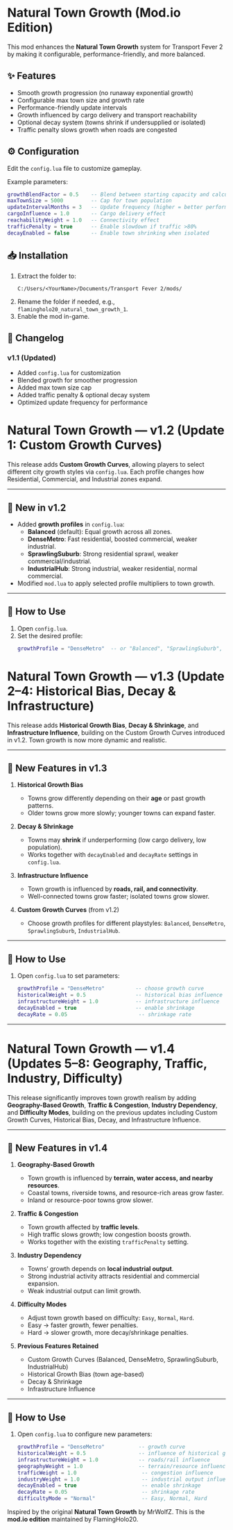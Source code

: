 # Natural Town Growth (Mod.io Edition)

This mod enhances the **Natural Town Growth** system for Transport Fever 2 by making it configurable, performance-friendly, and more balanced.

## ✨ Features
- Smooth growth progression (no runaway exponential growth)
- Configurable max town size and growth rate
- Performance-friendly update intervals
- Growth influenced by cargo delivery and transport reachability
- Optional decay system (towns shrink if undersupplied or isolated)
- Traffic penalty slows growth when roads are congested

## ⚙️ Configuration
Edit the `config.lua` file to customize gameplay.

Example parameters:
```lua
growthBlendFactor = 0.5    -- Blend between starting capacity and calculated growth
maxTownSize = 5000         -- Cap for town population
updateIntervalMonths = 3   -- Update frequency (higher = better performance)
cargoInfluence = 1.0       -- Cargo delivery effect
reachabilityWeight = 1.0   -- Connectivity effect
trafficPenalty = true      -- Enable slowdown if traffic >80%
decayEnabled = false       -- Enable town shrinking when isolated
```

## 📥 Installation
1. Extract the folder to:
   ```
   C:/Users/<YourName>/Documents/Transport Fever 2/mods/
   ```
2. Rename the folder if needed, e.g., `flamingholo20_natural_town_growth_1`.
3. Enable the mod in-game.

## 📝 Changelog
### v1.1 (Updated)
- Added `config.lua` for customization
- Blended growth for smoother progression
- Added max town size cap
- Added traffic penalty & optional decay system
- Optimized update frequency for performance

# Natural Town Growth — v1.2 (Update 1: Custom Growth Curves)

This release adds **Custom Growth Curves**, allowing players to select different city growth styles via `config.lua`. Each profile changes how Residential, Commercial, and Industrial zones expand.

---

## 🔹 New in v1.2
- Added **growth profiles** in `config.lua`:
  - **Balanced** (default): Equal growth across all zones.
  - **DenseMetro**: Fast residential, boosted commercial, weaker industrial.
  - **SprawlingSuburb**: Strong residential sprawl, weaker commercial/industrial.
  - **IndustrialHub**: Strong industrial, weaker residential, normal commercial.
- Modified `mod.lua` to apply selected profile multipliers to town growth.

---

## 🔧 How to Use
1. Open `config.lua`.
2. Set the desired profile:
   ```lua
   growthProfile = "DenseMetro"  -- or "Balanced", "SprawlingSuburb", "IndustrialHub"

# Natural Town Growth — v1.3 (Update 2–4: Historical Bias, Decay & Infrastructure)

This release adds **Historical Growth Bias**, **Decay & Shrinkage**, and **Infrastructure Influence**, building on the Custom Growth Curves introduced in v1.2. Town growth is now more dynamic and realistic.

---

## 🔹 New Features in v1.3
1. **Historical Growth Bias**  
   - Towns grow differently depending on their **age** or past growth patterns.  
   - Older towns grow more slowly; younger towns can expand faster.  

2. **Decay & Shrinkage**  
   - Towns may **shrink** if underperforming (low cargo delivery, low population).  
   - Works together with `decayEnabled` and `decayRate` settings in `config.lua`.  

3. **Infrastructure Influence**  
   - Town growth is influenced by **roads, rail, and connectivity**.  
   - Well-connected towns grow faster; isolated towns grow slower.  

4. **Custom Growth Curves** (from v1.2)  
   - Choose growth profiles for different playstyles: `Balanced`, `DenseMetro`, `SprawlingSuburb`, `IndustrialHub`.  

---

## 🔧 How to Use
1. Open `config.lua` to set parameters:
   ```lua
   growthProfile = "DenseMetro"          -- choose growth curve
   historicalWeight = 0.5                -- historical bias influence
   infrastructureWeight = 1.0            -- infrastructure influence
   decayEnabled = true                   -- enable shrinkage
   decayRate = 0.05                       -- shrinkage rate

---

# Natural Town Growth — v1.4 (Updates 5–8: Geography, Traffic, Industry, Difficulty)

This release significantly improves town growth realism by adding **Geography-Based Growth**, **Traffic & Congestion**, **Industry Dependency**, and **Difficulty Modes**, building on the previous updates including Custom Growth Curves, Historical Bias, Decay, and Infrastructure Influence.

---

## 🔹 New Features in v1.4

1. **Geography-Based Growth**
   - Town growth is influenced by **terrain, water access, and nearby resources**.
   - Coastal towns, riverside towns, and resource-rich areas grow faster.
   - Inland or resource-poor towns grow slower.

2. **Traffic & Congestion**
   - Town growth affected by **traffic levels**.
   - High traffic slows growth; low congestion boosts growth.
   - Works together with the existing `trafficPenalty` setting.

3. **Industry Dependency**
   - Towns’ growth depends on **local industrial output**.
   - Strong industrial activity attracts residential and commercial expansion.
   - Weak industrial output can limit growth.

4. **Difficulty Modes**
   - Adjust town growth based on difficulty: `Easy`, `Normal`, `Hard`.
   - Easy → faster growth, fewer penalties.
   - Hard → slower growth, more decay/shrinkage penalties.

5. **Previous Features Retained**
   - Custom Growth Curves (Balanced, DenseMetro, SprawlingSuburb, IndustrialHub)
   - Historical Growth Bias (town age-based)
   - Decay & Shrinkage
   - Infrastructure Influence

---

## 🔧 How to Use

1. Open `config.lua` to configure new parameters:
   ```lua
   growthProfile = "DenseMetro"           -- growth curve
   historicalWeight = 0.5                 -- influence of historical growth
   infrastructureWeight = 1.0             -- roads/rail influence
   geographyWeight = 1.0                  -- terrain/resource influence
   trafficWeight = 1.0                     -- congestion influence
   industryWeight = 1.0                    -- industrial output influence
   decayEnabled = true                     -- enable shrinkage
   decayRate = 0.05                        -- shrinkage rate
   difficultyMode = "Normal"               -- Easy, Normal, Hard

Inspired by the original **Natural Town Growth** by MrWolfZ. This is the **mod.io edition** maintained by FlamingHolo20.
